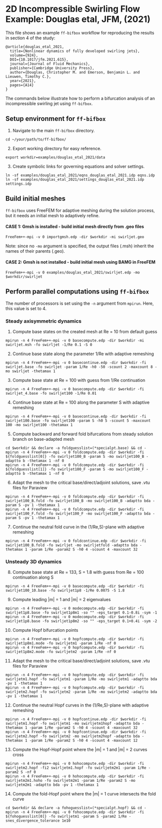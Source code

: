 # 2D Incompressible Swirling Flow Example: Douglas etal, JFM, (2021)
This file shows an example `ff-bifbox` workflow for reproducing the results in section 4 of the study:
```
@article{douglas_etal_2021,
  title={Nonlinear dynamics of fully developed swirling jets},
  volume={924},
  DOI={10.1017/jfm.2021.615},
  journal={Journal of Fluid Mechanics},
  publisher={Cambridge University Press},
  author={Douglas, Christopher M. and Emerson, Benjamin L. and Lieuwen, Timothy C.},
  year={2021},
  pages={A14}
}
```
The commands below illustrate how to perform a bifurcation analysis of an incompressible swirling jet using `ff-bifbox`.

## Setup environment for `ff-bifbox`
1. Navigate to the main `ff-bifbox` directory.
```
cd ~/your/path/to/ff-bifbox/
```
2. Export working directory for easy reference.
```
export workdir=examples/douglas_etal_2021/data
```
3. Create symbolic links for governing equations and solver settings.
```
ln -sf examples/douglas_etal_2021/eqns_douglas_etal_2021.idp eqns.idp
ln -sf examples/douglas_etal_2021/settings_douglas_etal_2021.idp settings.idp
```

## Build initial meshes
`ff-bifbox` uses FreeFEM for adaptive meshing during the solution process, but it needs an initial mesh to adaptively refine.
#### CASE 1: Gmsh is installed - build initial mesh directly from .geo files
```
FreeFem++-mpi -v 0 importgmsh.edp -dir $workdir -mi swirljet.geo
```
Note: since no `-mo` argument is specified, the output files (.msh) inherit the names of their parents (.geo).
#### CASE 2: Gmsh is not installed - build initial mesh using BAMG in FreeFEM
```
FreeFem++-mpi -v 0 examples/douglas_etal_2021/swirljet.edp -mo $workdir/swirljet
```

## Perform parallel computations using `ff-bifbox`
The number of processors is set using the `-n` argument from `mpirun`. Here, this value is set to 4.
### Steady axisymmetric dynamics
1. Compute base states on the created mesh at Re = 10 from default guess
```
mpirun -n 4 FreeFem++-mpi -v 0 basecompute.edp -dir $workdir -mi swirljet.msh -fo swirljet -1/Re 0.1 -S 0
```

2. Continue base state along the parameter 1/Re with adaptive remeshing
```
mpirun -n 4 FreeFem++-mpi -v 0 basecontinue.edp -dir $workdir -fi swirljet.base -fo swirljet -param 1/Re -h0 -50 -scount 2 -maxcount 8 -mo swirljet -thetamax 1
```

3. Compute base state at Re = 100 with guess from 1/Re continuation
```
mpirun -n 4 FreeFem++-mpi -v 0 basecompute.edp -dir $workdir -fi swirljet_4.base -fo swirljet100 -1/Re 0.01
```

4. Continue base state at Re = 100 along the parameter S with adaptive remeshing
```
mpirun -n 4 FreeFem++-mpi -v 0 basecontinue.edp -dir $workdir -fi swirljet100.base -fo swirljet100 -param S -h0 5 -scount 5 -maxcount 100 -mo swirljet100 -thetamax 1
```

5. Compute backward and forward fold bifurcations from steady solution branch on base-adapted mesh
```
cd $workdir && declare -a foldguesslist=(*specialpt.base) && cd -
mpirun -n 4 FreeFem++-mpi -v 0 foldcompute.edp -dir $workdir -fi ${foldguesslist[0]} -fo swirljet100_B -param S -mo swirljet100_B -adaptto b -thetamax 1 -nf 0
mpirun -n 4 FreeFem++-mpi -v 0 foldcompute.edp -dir $workdir -fi ${foldguesslist[1]} -fo swirljet100_F -param S -mo swirljet100_F -adaptto b -thetamax 1 -nf 0
```

6. Adapt the mesh to the critical base/direct/adjoint solutions, save .vtu files for Paraview
```
mpirun -n 4 FreeFem++-mpi -v 0 foldcompute.edp -dir $workdir -fi swirljet100_B.fold -fo swirljet100_B -mo swirljet100_B -adaptto bda -param S -pv 1 -thetamax 1
mpirun -n 4 FreeFem++-mpi -v 0 foldcompute.edp -dir $workdir -fi swirljet100_F.fold -fo swirljet100_F -mo swirljet100_F -adaptto bda -param S -pv 1 -thetamax 1
```

7. Continue the neutral fold curve in the (1/Re,S)-plane with adaptive remeshing
```
mpirun -n 4 FreeFem++-mpi -v 0 foldcontinue.edp -dir $workdir -fi swirljet100_B.fold -fo swirljet -mo swirljetfold -adaptto bda -thetamax 1 -param 1/Re -param2 S -h0 4 -scount 4 -maxcount 32
```

### Unsteady 3D dynamics
8. Compute base state at Re = 133, S = 1.8 with guess from Re = 100 continuation along S
```
mpirun -n 4 FreeFem++-mpi -v 0 basecompute.edp -dir $workdir -fi swirljet100_10.base -fo swirljet1p8 -1/Re 0.0075 -S 1.8
```

9. Compute leading |m| = 1 and |m| = 2 eigenvalues
```
mpirun -n 4 FreeFem++-mpi -v 0 modecompute.edp -dir $workdir -fi swirljet1p8.base -fo swirljet1p8m1 -so "" -eps_target 0.1-0.8i -sym -1
mpirun -n 4 FreeFem++-mpi -v 0 modecompute.edp -dir $workdir -fi swirljet1p8.base -fo swirljet1p8m2 -so "" -eps_target 0.1+0.4i -sym -2
```

10. Compute Hopf bifurcation points
```
mpirun -n 4 FreeFem++-mpi -v 0 hopfcompute.edp -dir $workdir -fi swirljet1p8m1.mode -fo swirljetm1 -param 1/Re -nf 0
mpirun -n 4 FreeFem++-mpi -v 0 hopfcompute.edp -dir $workdir -fi swirljet1p8m2.mode -fo swirljetm2 -param 1/Re -nf 0
```

11. Adapt the mesh to the critical base/direct/adjoint solutions, save .vtu files for Paraview
```
mpirun -n 4 FreeFem++-mpi -v 0 hopfcompute.edp -dir $workdir -fi swirljetm1.hopf -fo swirljetm1 -param 1/Re -mo swirljetm1 -adaptto bda -pv 1 -thetamax 1
mpirun -n 4 FreeFem++-mpi -v 0 hopfcompute.edp -dir $workdir -fi swirljetm2.hopf -fo swirljetm2 -param 1/Re -mo swirljetm2 -adaptto bda -pv 1 -thetamax 1
```

12. Continue the neutral Hopf curves in the (1/Re,S)-plane with adaptive remeshing
```
mpirun -n 4 FreeFem++-mpi -v 0 hopfcontinue.edp -dir $workdir -fi swirljetm1.hopf -fo swirljetm1 -mo swirljetm1hopf -adaptto bda -thetamax 1 -param 1/Re -param2 S -h0 4 -scount 4 -maxcount 32
mpirun -n 4 FreeFem++-mpi -v 0 hopfcontinue.edp -dir $workdir -fi swirljetm2.hopf -fo swirljetm2 -mo swirljetm2hopf -adaptto bda -thetamax 1 -param 1/Re -param2 S -h0 4 -scount 4 -maxcount 12
```

13. Compute the Hopf-Hopf point where the |m| = 1 and |m| = 2 curves cross
```
mpirun -n 4 FreeFem++-mpi -v 0 hohocompute.edp -dir $workdir -fi swirljetm2.hopf -fi2 swirljetm1.hopf -fo swirljetm2m1 -param 1/Re -param2 S -nf 0
mpirun -n 4 FreeFem++-mpi -v 0 hohocompute.edp -dir $workdir -fi swirljetm2m1.hoho -fo swirljetm2m1 -param 1/Re -param2 S -mo swirljetm2m1 -adaptto bda -pv 1 -thetamax 1
```

14. Compute the fold-Hopf point where the |m| = 1 curve intersects the fold curve
```
cd $workdir && declare -a fohoguesslist=(*specialpt.hopf) && cd -
mpirun -n 4 FreeFem++-mpi -v 0 fohocompute.edp -dir $workdir -fi ${fohoguesslist[0]} -fo swirljetm1 -param S -param2 1/Re -snes_divergence_tolerance 1e10
```
